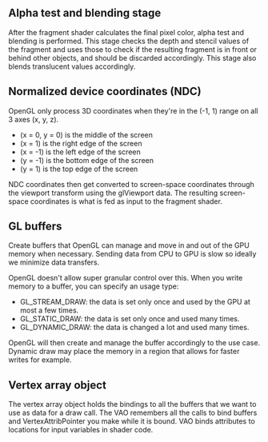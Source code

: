 
## Alpha test and blending stage

After the fragment shader calculates the final pixel color, alpha test and blending is performed. 
This stage checks the depth and stencil values of the fragment and uses those to check if the resulting fragment is in front or behind other objects, and should be discarded accordingly.
This stage also blends translucent values accordingly.

## Normalized device coordinates (NDC)

OpenGL only process 3D coordinates when they're in the (-1, 1) range on all 3 axes (x, y, z). 
* (x = 0, y = 0) is the middle of the screen
* (x = 1) is the right edge of the screen
* (x = -1) is the left edge of the screen
* (y = -1) is the bottom edge of the screen
* (y = 1) is the top edge of the screen

NDC coordinates then get converted to screen-space coordinates through the viewport transform using the glViewport data.
The resulting screen-space coordinates is what is fed as input to the fragment shader.

## GL buffers

Create buffers that OpenGL can manage and move in and out of the GPU memory when necessary.
Sending data from CPU to GPU is slow so ideally we minimize data transfers.

OpenGL doesn't allow super granular control over this. When you write memory to a buffer, you can specify an usage type:
* GL_STREAM_DRAW: the data is set only once and used by the GPU at most a few times.
* GL_STATIC_DRAW: the data is set only once and used many times.
* GL_DYNAMIC_DRAW: the data is changed a lot and used many times.

OpenGL will then create and manage the buffer accordingly to the use case. Dynamic draw may place the memory in a region that allows for faster writes for example.

## Vertex array object

The vertex array object holds the bindings to all the buffers that we want to use as data for a draw call.
The VAO remembers all the calls to bind buffers and VertexAttribPointer you make while it is bound.
VAO binds attributes to locations for input variables in shader code.
